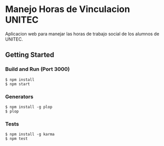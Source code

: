 # Manejo Horas de Vinculacion UNITEC
Aplicacion web para manejar las horas de trabajo social de los alumnos de UNITEC.

## Getting Started

### Build and Run (Port 3000)

```
$ npm install
$ npm start
```

### Generators

```
$ npm install -g plop
$ plop
```

### Tests

```
$ npm install -g karma
$ npm test
```
